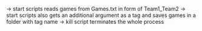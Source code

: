 -> start scripts reads games from Games.txt in form of Team1_Team2
-> start scripts also gets an additional argument as a tag and saves games in a
folder with tag name
-> kill script terminates the whole process
